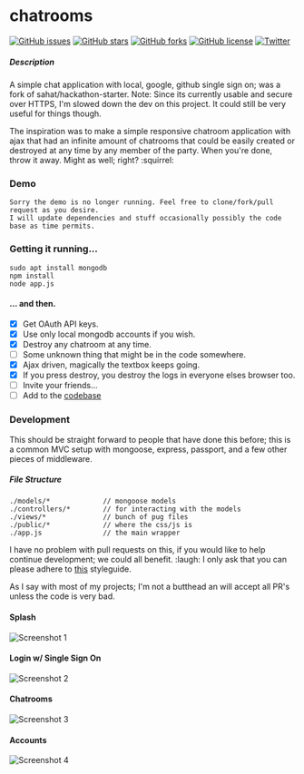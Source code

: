 # chatrooms

[![GitHub issues](https://img.shields.io/github/issues/thejordanprice/chatrooms.svg)](https://github.com/thejordanprice/chatrooms/issues)
[![GitHub stars](https://img.shields.io/github/stars/thejordanprice/chatrooms.svg)](https://github.com/thejordanprice/chatrooms/stargazers)
[![GitHub forks](https://img.shields.io/github/forks/thejordanprice/chatrooms.svg)](https://github.com/thejordanprice/chatrooms/network)
[![GitHub license](https://img.shields.io/badge/license-MIT-blue.svg)](https://raw.githubusercontent.com/thejordanprice/chatrooms/master/LICENSE)
[![Twitter](https://img.shields.io/twitter/url/https/github.com/thejordanprice/chatrooms.svg?style=social)](https://twitter.com/intent/tweet?text=Wow:&url=%5Bobject%20Object%5D)

##### Description

A simple chat application with local, google, github single sign on; was a fork of sahat/hackathon-starter. Note: Since its currently usable and secure over HTTPS, I'm slowed down the dev on this project. It could still be very useful for things though.

The inspiration was to make a simple responsive chatroom application with ajax that had an infinite amount of chatrooms that could be easily created or destroyed at any time by any member of the party. When you're done, throw it away. Might as well; right? :squirrel:

### Demo

    Sorry the demo is no longer running. Feel free to clone/fork/pull request as you desire.
    I will update dependencies and stuff occasionally possibly the code base as time permits.
    
### Getting it running...

    sudo apt install mongodb
    npm install
    node app.js
    
#### ... and then.
    
- [x] Get OAuth API keys.
- [x] Use only local mongodb accounts if you wish.
- [x] Destroy any chatroom at any time.
- [ ] Some unknown thing that might be in the code somewhere.
- [x] Ajax driven, magically the textbox keeps going.
- [x] If you press destroy, you destroy the logs in everyone elses browser too.
- [ ] Invite your friends...
- [ ] Add to the [codebase](#development)

### Development

This should be straight forward to people that have done this before; this is a common MVC setup with mongoose, express, passport, and a few other pieces of middleware.

##### File Structure

    ./models/*             // mongoose models
    ./controllers/*        // for interacting with the models
    ./views/*              // bunch of pug files
    ./public/*             // where the css/js is
    ./app.js               // the main wrapper
    
I have no problem with pull requests on this, if you would like to help continue development; we could all benefit. :laugh: I only ask that you can please adhere to [this](github.com/thejordanprice/javascript) styleguide.

As I say with most of my projects; I'm not a butthead an will accept all PR's unless the code is very bad.

#### Splash
![Screenshot 1](http://i.imgur.com/eG12nZX.png)

#### Login w/ Single Sign On
![Screenshot 2](http://i.imgur.com/gLnCcf2.png)

#### Chatrooms
![Screenshot 3](http://i.imgur.com/CDMVb9U.png)

#### Accounts
![Screenshot 4](http://i.imgur.com/ogeulED.png)
